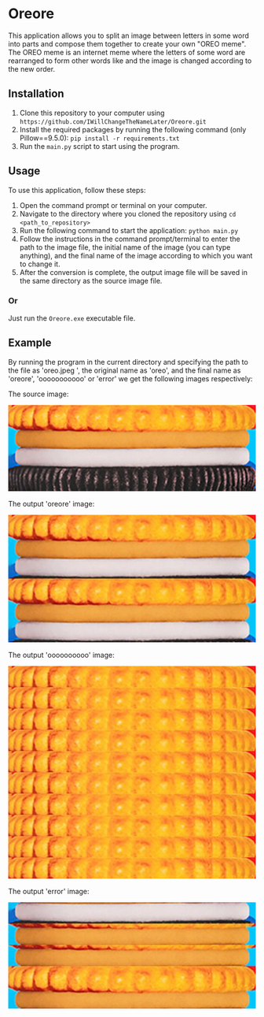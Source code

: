 # Oreore

This application allows you to split an image between letters in some word into parts
and compose them together to create your own "OREO meme".
The OREO meme is an internet meme where the letters of some word are rearranged to form other
words like and the image is changed according to the new order.

## Installation

1. Clone this repository to your computer using
   `https://github.com/IWillChangeTheNameLater/Oreore.git`
2. Install the required packages by running the following command
   (only Pillow==9.5.0):
   `pip install -r requirements.txt`
3. Run the `main.py` script to start using the program.

## Usage

To use this application, follow these steps:

1. Open the command prompt or terminal on your computer.
2. Navigate to the directory where you cloned the repository using `cd <path_to_repository>`
3. Run the following command to start the application: `python main.py`
4. Follow the instructions in the command prompt/terminal to enter the path to the image file,
   the initial name of the image (you can type anything), and the final name of the image
   according to which you want to change it.
5. After the conversion is complete, the output image file will be saved in the same directory
   as the source image file.

### Or

Just run the `Oreore.exe` executable file.

## Example

By running the program in the current directory and specifying
the path to the file as 'oreo.jpeg ',
the original name as 'oreo',
and the final name as 'oreore', 'ooooooooooo' or 'error'
we get the following images respectively:

The source image:

![oreo.jpeg](oreo.jpeg)

The output 'oreore' image:

![oreore.jpeg](oreore.jpeg)

The output 'oooooooooo' image:

![oooooooooo.jpeg](oooooooooo.jpeg)

The output 'error' image:

![error.jpeg](error.jpeg)

